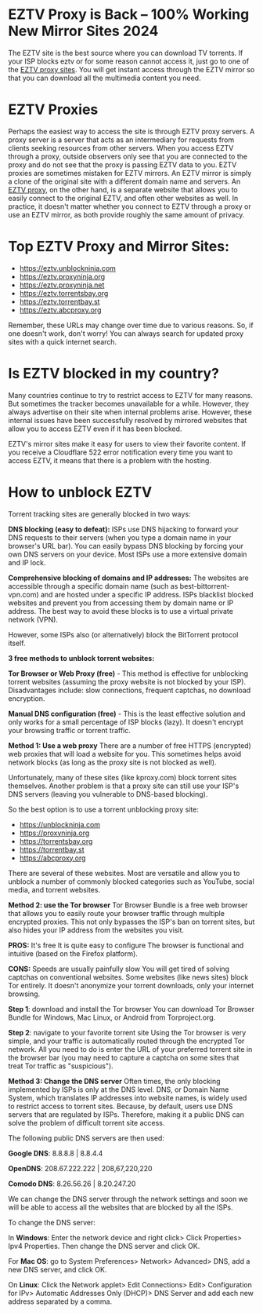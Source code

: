 # EZTV Proxy is Back – 100% Working New Mirror Sites 2024

The EZTV site is the best source where you can download TV torrents. If your ISP blocks eztv or for some reason cannot access it, just go to one of the [EZTV proxy sites](http://wesharebytes.com/eztv-proxy-list-unblocked-eztv-mirror-sites-2020/). You will get instant access through the EZTV mirror so that you can download all the multimedia content you need.

# EZTV Proxies

Perhaps the easiest way to access the site is through EZTV proxy servers. A proxy server is a server that acts as an intermediary for requests from clients seeking resources from other servers. When you access EZTV through a proxy, outside observers only see that you are connected to the proxy and do not see that the proxy is passing EZTV data to you.
EZTV proxies are sometimes mistaken for EZTV mirrors. An EZTV mirror is simply a clone of the original site with a different domain name and servers. An [EZTV proxy](https://technonguide.com/eztv-proxy/), on the other hand, is a separate website that allows you to easily connect to the original EZTV, and often other websites as well.
In practice, it doesn't matter whether you connect to EZTV through a proxy or use an EZTV mirror, as both provide roughly the same amount of privacy.


# Top EZTV Proxy and Mirror Sites:

- https://eztv.unblockninja.com
- https://eztv.proxyninja.org
- https://eztv.proxyninja.net
- https://eztv.torrentsbay.org
- https://eztv.torrentbay.st
- https://eztv.abcproxy.org

Remember, these URLs may change over time due to various reasons. So, if one doesn't work, don't worry! You can always search for updated proxy sites with a quick internet search.


# Is EZTV blocked in my country?
Many countries continue to try to restrict access to EZTV for many reasons. But sometimes the tracker becomes unavailable for a while. However, they always advertise on their site when internal problems arise. However, these internal issues have been successfully resolved by mirrored websites that allow you to access EZTV even if it has been blocked.

EZTV's mirror sites make it easy for users to view their favorite content. If you receive a Cloudflare 522 error notification every time you want to access EZTV, it means that there is a problem with the hosting.


# How to unblock EZTV

Torrent tracking sites are generally blocked in two ways:

**DNS blocking (easy to defeat):**
ISPs use DNS hijacking to forward your DNS requests to their servers (when you type a domain name in your browser's URL bar). You can easily bypass DNS blocking by forcing your own DNS servers on your device. Most ISPs use a more extensive domain and IP lock.

**Comprehensive blocking of domains and IP addresses:**
The websites are accessible through a specific domain name (such as best-bittorrent-vpn.com) and are hosted under a specific IP address. ISPs blacklist blocked websites and prevent you from accessing them by domain name or IP address. The best way to avoid these blocks is to use a virtual private network (VPN).

However, some ISPs also (or alternatively) block the BitTorrent protocol itself.


**3 free methods to unblock torrent websites:**

**Tor Browser or Web Proxy (free)** - This method is effective for unblocking torrent websites (assuming the proxy website is not blocked by your ISP). Disadvantages include: slow connections, frequent captchas, no download encryption.

**Manual DNS configuration (free)** - This is the least effective solution and only works for a small percentage of ISP blocks (lazy). It doesn't encrypt your browsing traffic or torrent traffic.


**Method 1: Use a web proxy**
There are a number of free HTTPS (encrypted) web proxies that will load a website for you. This sometimes helps avoid network blocks (as long as the proxy site is not blocked as well).

Unfortunately, many of these sites (like kproxy.com) block torrent sites themselves. Another problem is that a proxy site can still use your ISP's DNS servers (leaving you vulnerable to DNS-based blocking).

So the best option is to use a torrent unblocking proxy site:

- https://unblockninja.com
- https://proxyninja.org
- https://torrentsbay.org
- https://torrentbay.st
- https://abcproxy.org

There are several of these websites. Most are versatile and allow you to unblock a number of commonly blocked categories such as YouTube, social media, and torrent websites.


**Method 2: use the Tor browser**
Tor Browser Bundle is a free web browser that allows you to easily route your browser traffic through multiple encrypted proxies. This not only bypasses the ISP's ban on torrent sites, but also hides your IP address from the websites you visit.

**PROS:**
It's free
It is quite easy to configure
The browser is functional and intuitive (based on the Firefox platform).

**CONS:**
Speeds are usually painfully slow
You will get tired of solving captchas on conventional websites. Some websites (like news sites) block Tor entirely.
It doesn't anonymize your torrent downloads, only your internet browsing.

**Step 1**: download and install the Tor browser
You can download Tor Browser Bundle for Windows, Mac Linux, or Android from Torproject.org.

**Step 2**: navigate to your favorite torrent site
Using the Tor browser is very simple, and your traffic is automatically routed through the encrypted Tor network. All you need to do is enter the URL of your preferred torrent site in the browser bar (you may need to capture a captcha on some sites that treat Tor traffic as "suspicious").


**Method 3: Change the DNS server**
Often times, the only blocking implemented by ISPs is only at the DNS level. DNS, or Domain Name System, which translates IP addresses into website names, is widely used to restrict access to torrent sites. Because, by default, users use DNS servers that are regulated by ISPs. Therefore, making it a public DNS can solve the problem of difficult torrent site access.

The following public DNS servers are then used:

**Google DNS**: 8.8.8.8 | 8.8.4.4

**OpenDNS**: 208.67.222.222 | 208,67,220,220

**Comodo DNS**: 8.26.56.26 | 8.20.247.20

We can change the DNS server through the network settings and soon we will be able to access all the websites that are blocked by all the ISPs.

To change the DNS server:

In **Windows**: Enter the network device and right click> Click Properties> Ipv4 Properties. Then change the DNS server and click OK.

For **Mac OS**: go to System Preferences> Network> Advanced> DNS, add a new DNS server, and click OK.

On **Linux**: Click the Network applet> Edit Connections> Edit> Configuration for IPv> Automatic Addresses Only (DHCP)> DNS Server and add each new address separated by a comma.


